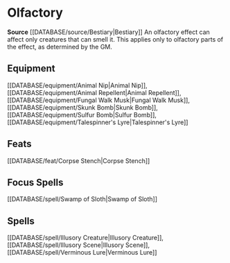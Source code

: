 ﻿---
id: '246'
name: Olfactory
rarity: Common
source: '[[DATABASE/source/Bestiary|Bestiary]]'
trait:
- Olfactory
type: Trait

---
# Olfactory

**Source** [[DATABASE/source/Bestiary|Bestiary]]
An olfactory effect can affect only creatures that can smell it. This applies only to olfactory parts of the effect, as determined by the GM.

## Equipment

[[DATABASE/equipment/Animal Nip|Animal Nip]], [[DATABASE/equipment/Animal Repellent|Animal Repellent]], [[DATABASE/equipment/Fungal Walk Musk|Fungal Walk Musk]], [[DATABASE/equipment/Skunk Bomb|Skunk Bomb]], [[DATABASE/equipment/Sulfur Bomb|Sulfur Bomb]], [[DATABASE/equipment/Talespinner's Lyre|Talespinner's Lyre]]

## Feats

[[DATABASE/feat/Corpse Stench|Corpse Stench]]

## Focus Spells

[[DATABASE/spell/Swamp of Sloth|Swamp of Sloth]]

## Spells

[[DATABASE/spell/Illusory Creature|Illusory Creature]], [[DATABASE/spell/Illusory Scene|Illusory Scene]], [[DATABASE/spell/Verminous Lure|Verminous Lure]]